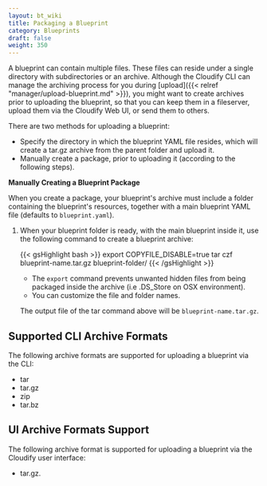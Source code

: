 ```yaml
---
layout: bt_wiki
title: Packaging a Blueprint
category: Blueprints
draft: false
weight: 350
---
```


A blueprint can contain multiple files. These files can reside under a single directory with subdirectories or an archive. Although the Cloudify CLI can manage the archiving process for you during [upload]({{< relref "manager/upload-blueprint.md" >}}), you might want to create archives prior to uploading the blueprint, so that you can keep them in a fileserver, upload them via the Cloudify Web UI, or send them to others.


There are two methods for uploading a blueprint:

* Specify the directory in which the blueprint YAML file resides, which will create a tar.gz archive from the parent folder and upload it.
* Manually create a package, prior to uploading it (according to the following steps).


**Manually Creating a Blueprint Package**

When you create a package, your blueprint's archive must include a folder containing the blueprint's resources, together with a main blueprint YAML file (defaults to `blueprint.yaml`).

1. When your blueprint folder is ready, with the main blueprint inside it, use the following command to create a blueprint archive:   

   {{< gsHighlight  bash  >}}
   export COPYFILE_DISABLE=true
   tar czf blueprint-name.tar.gz blueprint-folder/
   {{< /gsHighlight >}}

   * The `export` command prevents unwanted hidden files from being packaged inside the archive (i.e .DS_Store on OSX environment).
   * You can customize the file and folder names.

   The output file of the tar command above will be `blueprint-name.tar.gz`.

## Supported CLI Archive Formats

The following archive formats are supported for uploading a blueprint via the CLI:

* tar
* tar.gz
* zip
* tar.bz

## UI Archive Formats Support

The following archive format is supported for uploading a blueprint via the Cloudify user interface:

* tar.gz.
